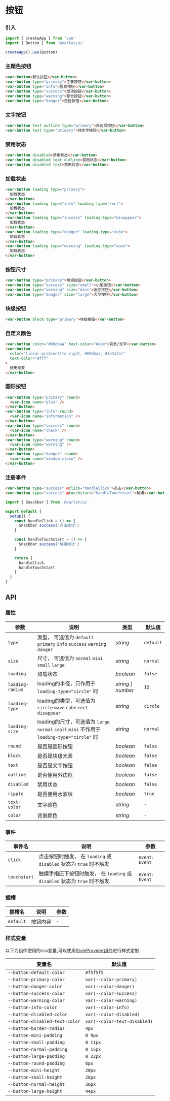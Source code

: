 # 按钮

### 引入

```js
import { createApp } from 'vue'
import { Button } from '@varlet/ui'

createApp().use(Button)
```


### 主题色按钮

```html
<var-button>默认按钮</var-button>
<var-button type="primary">主要按钮</var-button>
<var-button type="info">信息按钮</var-button>
<var-button type="success">成功按钮</var-button>
<var-button type="warning">警告按钮</var-button>
<var-button type="danger">危险按钮</var-button>
```

### 文字按钮

```html
<var-button text outline type="primary">外边框按钮</var-button>
<var-button text type="primary">纯文字按钮</var-button>
```

### 禁用状态

```html
<var-button disabled>禁用状态</var-button>
<var-button disabled text outline>禁用状态</var-button>
<var-button disabled text>禁用状态</var-button>
```

### 加载状态

```html
<var-button loading type="primary">
  加载状态
</var-button>
<var-button loading type="info" loading-type="rect">
  加载状态
</var-button>
<var-button loading type="success" loading-type="disappear">
  加载状态
</var-button>
<var-button loading type="danger" loading-type="cube">
  加载状态
</var-button>
<var-button loading type="warning" loading-type="wave">
  加载状态
</var-button>
```

### 按钮尺寸

```html
<var-button type="primary">常规按钮</var-button>
<var-button type="success" size="small">小型按钮</var-button>
<var-button type="warning" size="mini">迷你按钮</var-button>
<var-button type="danger" size="large">大型按钮</var-button>
```

### 块级按钮

```html
<var-button block type="primary">块级按钮</var-button>
```

### 自定义颜色

```html
<var-button color="#69dbaa" text-color="#eee">背景/文字</var-button>
<var-button
  color="linear-gradient(to right, #69dbaa, #3a7afe)"
  text-color="#fff"
>
  使用渐变
</var-button>
```

### 圆形按钮

```html
<var-button type="primary" round>
  <var-icon name="plus" />
</var-button>
<var-button type="info" round>
  <var-icon name="information" />
</var-button>
<var-button type="success" round>
  <var-icon name="check" />
</var-button>
<var-button type="warning" round>
  <var-icon name="warning" />
</var-button>
<var-button type="danger" round>
  <var-icon name="window-close" />
</var-button>
```

### 注册事件

```html
<var-button type="success" @click="handleClick">点击</var-button>
<var-button type="success" @touchstart="handleTouchstart">触摸</var-button>
```

```js
import { Snackbar } from '@varlet/ui'

export default {
  setup() {
    const handleClick = () => {
      Snackbar.success('点击成功')
    }

    const handleTouchstart = () => {
      Snackbar.success('触摸成功')
    }

    return {
      handleClick,
      handleTouchstart
    }
  }
}
```

## API

### 属性

| 参数 | 说明 | 类型 | 默认值 | 
| --- | --- | --- | --- | 
| `type` | 类型， 可选值为 `default` `primary` `info` `success` `warning` `danger` | _string_ | `default` |
| `size` | 尺寸， 可选值为 `normal` `mini` `small` `large` | _string_ | `normal` |
| `loading` | 加载状态 | _boolean_ | `false` |  
| `loading-radius` | loading的半径，只作用于 `loading-type="circle"` 时 | _string \| number_ | `12` |
| `loading-type` | loading的类型，可选值为 `circle` `wave` `cube` `rect` `disappear` | _string_ | `circle` |
| `loading-size` | loading的尺寸，可选值为 `large` `normal` `small` `mini` 不作用于 `loading-type="circle"` 时 | _string_ | `normal` |
| `round` | 是否是圆形按钮 | _boolean_ | `false` | 
| `block` | 是否是块级元素 | _boolean_ | `false` | 
| `text` | 是否是文字按钮 | _boolean_ | `false` |
| `outline` | 是否使用外边框 | _boolean_ | `false` |
| `disabled` | 禁用状态 | _boolean_ | `false` |
| `ripple` | 是否使用水波纹 | _boolean_ | `true` |
| `text-color` | 文字颜色 | _string_ | `-` |
| `color` | 背景颜色 | _string_ | `-` |

### 事件

| 事件名 | 说明 | 参数 |
| --- | --- | --- |
| `click` | 点击按钮时触发， 在 `loading` 或 `disabled` 状态为 `true` 时不触发 | `event: Event` |
| `touchstart` | 触摸手指压下按钮时触发， 在 `loading` 或 `disabled` 状态为 `true` 时不触发 | `event: Event` |

### 插槽

| 插槽名 | 说明 | 参数 |
| --- | --- | --- |
| `default` | 按钮内容 | `-` |

### 样式变量
以下为组件使用的css变量,可以使用[StyleProvider组件](#/zh-CN/style-provider)进行样式定制

| 变量名 | 默认值 |
| --- | --- |
| `--button-default-color` | `#f5f5f5` |
| `--button-primary-color` | `var(--color-primary)`|
| `--button-danger-color` |  `var(--color-danger)`|
| `--button-success-color` | `var(--color-success)`|
| `--button-warning-color` |  `var(--color-warning)`|
| `--button-info-color` | `var(--color-info)`|
| `--button-disabled-color` | `var(--color-disabled)`|
| `--button-disabled-text-color` | `var(--color-text-disabled)` |
| `--button-border-radius` | `4px` |
| `--button-mini-padding` | `0 9px` |
| `--button-small-padding` | `0 11px` |
| `--button-normal-padding` | `0 15px` |
| `--button-large-padding` | `0 22px` |
| `--button-round-padding` | `6px` |
| `--button-mini-height` | `20px` |
| `--button-small-height` | `28px` |
| `--button-normal-height` | `36px` |
| `--button-large-height` | `44px` |